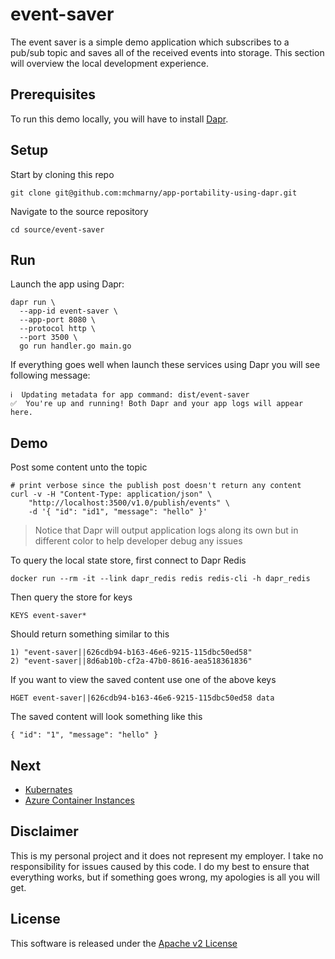 # event-saver

The event saver is a simple demo application which subscribes to a pub/sub topic and saves all of the received events into storage. This section will overview the local development experience. 

## Prerequisites

To run this demo locally, you will have to install [Dapr](https://github.com).

## Setup

Start by cloning this repo

```shell
git clone git@github.com:mchmarny/app-portability-using-dapr.git
```

Navigate to the source repository 

```shell
cd source/event-saver
```

## Run

Launch the app using Dapr:

```shell
dapr run \
  --app-id event-saver \
  --app-port 8080 \
  --protocol http \
  --port 3500 \
  go run handler.go main.go
```

If everything goes well when launch these services using Dapr you will see following message:

```shell
ℹ️  Updating metadata for app command: dist/event-saver
✅  You're up and running! Both Dapr and your app logs will appear here.
```

## Demo 

Post some content unto the topic 

```shell
# print verbose since the publish post doesn't return any content
curl -v -H "Content-Type: application/json" \
    "http://localhost:3500/v1.0/publish/events" \
    -d '{ "id": "id1", "message": "hello" }'
```

> Notice that Dapr will output application logs along its own but in different color to help developer debug any issues

To query the local state store, first connect to Dapr Redis

```shell
docker run --rm -it --link dapr_redis redis redis-cli -h dapr_redis
```

Then query the store for keys 

```shell
KEYS event-saver*
```

Should return something similar to this

```shell
1) "event-saver||626cdb94-b163-46e6-9215-115dbc50ed58"
2) "event-saver||8d6ab10b-cf2a-47b0-8616-aea518361836"
```

If you want to view the saved content use one of the above keys 

```shell
HGET event-saver||626cdb94-b163-46e6-9215-115dbc50ed58 data
```

The saved content will look something like this

```shell
{ "id": "1", "message": "hello" }
```

## Next

* [Kubernates](../../deployment/k8s)
* [Azure Container Instances](../../deployment/aci)

## Disclaimer

This is my personal project and it does not represent my employer. I take no responsibility for issues caused by this code. I do my best to ensure that everything works, but if something goes wrong, my apologies is all you will get.

## License
This software is released under the [Apache v2 License](../../LICENSE)



